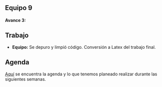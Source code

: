 ## Equipo 9
#### Avance 3:	

## Trabajo

+ **Equipo:** Se depuro y limpió código. Conversión a Latex del trabajo final.

## Agenda

[Aquí](agenda.md) se encuentra la agenda y lo que tenemos planeado realizar durante las siguientes semanas.
